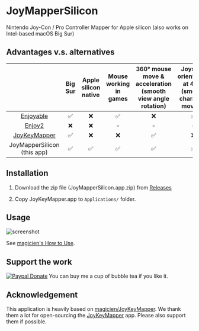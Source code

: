 # JoyMapperSilicon
Nintendo Joy-Con / Pro Controller Mapper for Apple silicon (also works on Intel-based macOS Big Sur)

## Advantages v.s. alternatives

|                                                          | Big Sur | Apple silicon native | Mouse working in games | 360° mouse move & acceleration (smooth view angle rotation) | Joystick orientation at 45°s (smooth character moving) | Both Joy Cons as a pair |
| :------------------------------------------------------: | :-----: | :------------------: | :--------------------: | :---------------------------------------------------------: | :----------------------------------------------------: | :---------------------: |
|     [Enjoyable](https://yukkurigames.com/enjoyable/)     |    ✅    |          ❌           |           ✅            |                              ❌                              |                           ✅                            |            ❌            |
|       [Enjoy2](https://github.com/fyhuang/enjoy2/)       |    ❌    |          ❌           |           -            |                              -                              |                           -                            |            -            |
| [JoyKeyMapper](https://github.com/magicien/JoyKeyMapper) |    ✅    |          ❌           |           ❌            |                              ✅                              |                           ❌                            |            ✅            |
|                 JoyMapperSilicon (this app)                  |    ✅    |          ✅           |           ✅            |                              ✅                              |                           ✅                            |            ✅            |

## Installation

1. Download the zip file (JoyMapperSilicon.app.zip) from [Releases](https://github.com/qibinc/JoyMapperSilicon/releases/)

2. Copy JoyKeyMapper.app to `Applications/` folder.

## Usage

![screenshot](https://github.com/qibinc/JoyMapperSilicon/blob/master/resources/screenshot/screenshot_1.png)

See [magicien's How to Use](https://github.com/magicien/JoyKeyMapper#how-to-use).

## Support the work

[![Paypal Donate](https://img.shields.io/badge/paypal-donate-orange)](https://paypal.me/joysilicon) You can buy me a cup of bubble tea if you like it.

## Acknowledgement

This application is heavily based on [magicien/JoyKeyMapper](https://github.com/magicien/JoyKeyMapper). We thank them a lot for open-sourcing the [JoyKeyMapper](https://apps.apple.com/us/app/joykeymapper/id1511416593?mt=12) app. Please also support them if possible.
